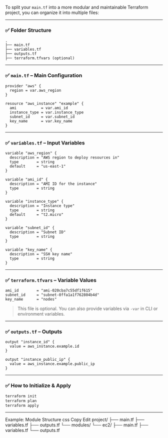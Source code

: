 To split your `main.tf` into a more modular and maintainable Terraform project, you can organize it into multiple files:

---

### ✅ Folder Structure

```
.
├── main.tf
├── variables.tf
├── outputs.tf
├── terraform.tfvars (optional)
```

---

### ✅ `main.tf` – Main Configuration

```hcl
provider "aws" {
  region = var.aws_region
}

resource "aws_instance" "example" {
  ami           = var.ami_id
  instance_type = var.instance_type
  subnet_id     = var.subnet_id
  key_name      = var.key_name
}
```

---

### ✅ `variables.tf` – Input Variables

```hcl
variable "aws_region" {
  description = "AWS region to deploy resources in"
  type        = string
  default     = "us-east-1"
}

variable "ami_id" {
  description = "AMI ID for the instance"
  type        = string
}

variable "instance_type" {
  description = "Instance type"
  type        = string
  default     = "t2.micro"
}

variable "subnet_id" {
  description = "Subnet ID"
  type        = string
}

variable "key_name" {
  description = "SSH key name"
  type        = string
}
```

---

### ✅ `terraform.tfvars` – Variable Values

```hcl
ami_id        = "ami-020cba7c55df1f615"
subnet_id     = "subnet-0ffa1a1f762804b4d"
key_name      = "nodes"
```

> This file is optional. You can also provide variables via `-var` in CLI or environment variables.

---

### ✅ `outputs.tf` – Outputs

```hcl
output "instance_id" {
  value = aws_instance.example.id
}

output "instance_public_ip" {
  value = aws_instance.example.public_ip
}
```

---

### ✅ How to Initialize & Apply

```bash
terraform init
terraform plan
terraform apply
```

---

Example: Module Structure
css
Copy
Edit
project/
├── main.tf
├── variables.tf
├── outputs.tf
└── modules/
    └── ec2/
        ├── main.tf
        ├── variables.tf
        └── outputs.tf
